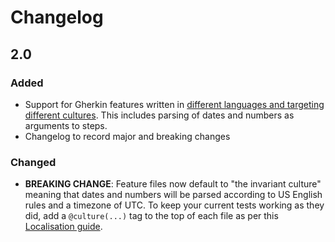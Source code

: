 # Changelog

## 2.0

### Added

* Support for Gherkin features written in [different languages and targeting different cultures](docs/Localisation.md).  This includes parsing of dates and numbers as arguments to steps.
* Changelog to record major and breaking changes

### Changed

* **BREAKING CHANGE**: Feature files now default to "the invariant culture" meaning that dates and numbers will be parsed according to US English rules and a timezone of UTC.  To keep your current tests working as they did, add a `@culture(...)` tag to the top of each file as per this [Localisation guide](docs/Localisation.md).